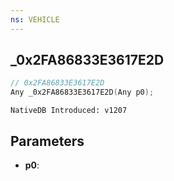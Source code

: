 ```yaml
---
ns: VEHICLE
---
```

## _0x2FA86833E3617E2D

```c
// 0x2FA86833E3617E2D
Any _0x2FA86833E3617E2D(Any p0);
```

```
NativeDB Introduced: v1207
```

## Parameters
* **p0**:
